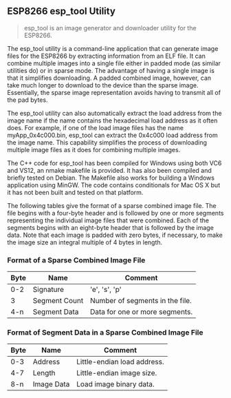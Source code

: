 ESP8266 esp_tool Utility
--------

>esp_tool is an image generator and downloader utility for the ESP8266.

The esp_tool utility is a command-line application that can generate image
files for the ESP8266 by extracting information from an ELF file.  It can
combine multiple images into a single file either in padded mode (as similar
utilities do) or in sparse mode.  The advantage of having a single image is
that it simplifies downloading.  A padded combined image, however, can take
much longer to download to the device than the sparse image.  Essentially, 
the sparse image representation avoids having to transmit all of the pad bytes.

The esp_tool utility can also automatically extract the load address from the
image name if the name contains the hexadecimal load address as it often does.
For example, if one of the load image files has the name myApp_0x4c000.bin,
esp_tool can extract the 0x4c000 load address from the image name.  This
capability simplifies the process of downloading multiple image files as it does
for combining multiple images.

The C++ code for esp_tool has been compiled for Windows using both VC6 and VS12,
an nmake makefile is provided.  It has also been compiled and briefly tested on
Debian.  The Makefile also works for building a Windows application using MinGW.
The code contains conditionals for Mac OS X but it has not been built
and tested on that platform.

The following tables give the format of a sparse combined image file.  The file
begins with a four-byte header and is followed by one or more segments representing
the individual image files that were combined.  Each of the segments begins with
an eight-byte header that is followed by the image data.  Note that each image is
padded with zero bytes, if necessary, to make the image size an integral multiple
of 4 bytes in length.

### Format of a Sparse Combined Image File

Byte   | Name          | Comment
-------|---------------|-------------------------------
0-2    | Signature     | 'e', 's', 'p'
3      | Segment Count | Number of segments in the file.
4-n    | Segment Data  | Data for one or more segments.


### Format of Segment Data in a Sparse Combined Image File

Byte   | Name          | Comment
-------|---------------|-------------------------------
0-3    | Address       | Little-endian load address.
4-7    | Length        | Little-endian image size.
8-n    | Image Data    | Load image binary data.

